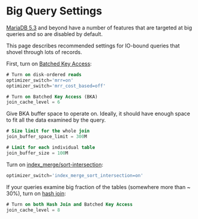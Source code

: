 # Big Query Settings

[MariaDB 5.3](/kb/en/what-is-mariadb-53/) and beyond have a number of features that are targeted at big queries and so are disabled by default.

This page describes recommended settings for IO-bound queries that shovel through lots of records.

First, turn on [Batched Key Access](/replication/optimization-and-tuning/query-optimizations/block-based-join-algorithms):

```sql
# Turn on disk-ordered reads
optimizer_switch='mrr=on'
optimizer_switch='mrr_cost_based=off'

# Turn on Batched Key Access (BKA)
join_cache_level = 6
```

Give BKA buffer space to operate on. 
Ideally, it should have enough space to fit all the data examined by the query.

```sql
# Size limit for the whole join
join_buffer_space_limit = 300M

# Limit for each individual table
join_buffer_size = 100M
```

Turn on [index_merge/sort-intersection](/kb/en/index_merge_sort_intersection/):

```sql
optimizer_switch='index_merge_sort_intersection=on'
```

If your queries examine big fraction of the tables (somewhere more than ~ 30%), turn on [hash join](hash-join):

```sql
# Turn on both Hash Join and Batched Key Access
join_cache_level = 8
```